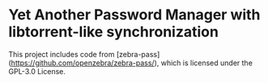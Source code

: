 # Yet Another Password Manager with libtorrent-like synchronization

This project includes code from [zebra-pass] (https://github.com/openzebra/zebra-pass/), which is licensed under the GPL-3.0 License.


